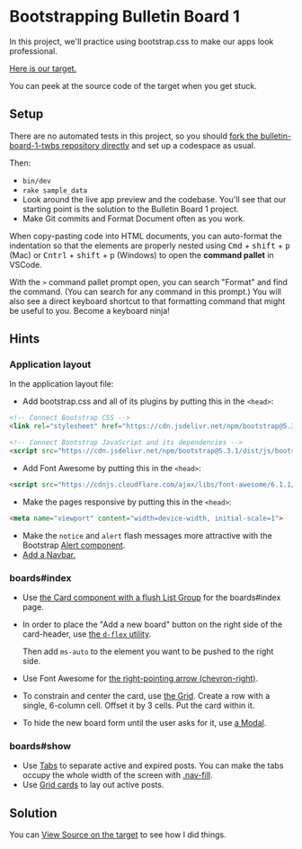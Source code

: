 # Bootstrapping Bulletin Board 1

In this project, we'll practice using bootstrap.css to make our apps look professional.

[Here is our target.](https://bulletin-board-bootstrap.matchthetarget.com/)

You can peek at the source code of the target when you get stuck.

## Setup

There are no automated tests in this project, so you should [fork the bulletin-board-1-twbs repository directly](https://github.com/appdev-projects/bulletin-board-1-twbs/fork) and set up a codespace as usual.

Then:

- `bin/dev`
- `rake sample_data`
- Look around the live app preview and the codebase. You'll see that our starting point is the solution to the Bulletin Board 1 project.
- Make Git commits and Format Document often as you work.

<aside markdown="1">

When copy-pasting code into HTML documents, you can auto-format the indentation so that the elements are properly nested using <kbd>Cmd</kbd> + <kbd>shift</kbd> + <kbd>p</kbd> (Mac) or <kbd>Cntrl</kbd> + <kbd>shift</kbd> + <kbd>p</kbd> (Windows) to open the **command pallet** in VSCode. 

With the `>` command pallet prompt open, you can search "Format" and find the command. (You can search for any command in this prompt.) You will also see a direct keyboard shortcut to that formatting command that might be useful to you. Become a keyboard ninja!
</aside> 

## Hints


### Application layout

In the application layout file:

- Add bootstrap.css and all of its plugins by putting this in the `<head>`:

```html
<!-- Connect Bootstrap CSS -->
<link rel="stylesheet" href="https://cdn.jsdelivr.net/npm/bootstrap@5.3.1/dist/css/bootstrap.min.css">

<!-- Connect Bootstrap JavaScript and its dependencies -->
<script src="https://cdn.jsdelivr.net/npm/bootstrap@5.3.1/dist/js/bootstrap.min.js"></script>
```

- Add Font Awesome by putting this in the `<head>`:
		
```html
<script src="https://cdnjs.cloudflare.com/ajax/libs/font-awesome/6.1.1/js/all.min.js"></script>
```

- Make the pages responsive by putting this in the `<head>`:

```html
<meta name="viewport" content="width=device-width, initial-scale=1">
```

- Make the `notice` and `alert` flash messages more attractive with the Bootstrap [Alert component](https://getbootstrap.com/docs/5.3/components/alerts/).
- [Add a Navbar.](https://getbootstrap.com/docs/5.3/components/navbar/#nav)

### boards#index

- Use [the Card component with a flush List Group](https://getbootstrap.com/docs/5.3/components/card/#list-groups) for the boards#index page.
- In order to place the "Add a new board" button on the right side of the card-header, use [the `d-flex` utility](https://getbootstrap.com/docs/5.3/utilities/flex/).

    Then add `ms-auto` to the element you want to be pushed to the right side.
- Use Font Awesome for [the right-pointing arrow (chevron-right)](https://fontawesome.com/icons/chevron-right?f=classic&s=solid).
- To constrain and center the card, use [the Grid](https://getbootstrap.com/docs/5.3/layout/grid/). Create a row with a single, 6-column cell. Offset it by 3 cells. Put the card within it.
- To hide the new board form until the user asks for it, use [a Modal](https://getbootstrap.com/docs/5.3/components/modal/#live-demo).

### boards#show

- Use [Tabs](https://getbootstrap.com/docs/5.3/components/navs-tabs/#javascript-behavior) to separate active and expired posts. You can make the tabs occupy the whole width of the screen with [.nav-fill](https://getbootstrap.com/docs/5.3/components/navs-tabs/#fill-and-justify).
- Use [Grid cards](https://getbootstrap.com/docs/5.3/components/card/#grid-cards) to lay out active posts.
		
## Solution

You can [View Source on the target](https://bulletin-board-bootstrap.matchthetarget.com/) to see how I did things.
